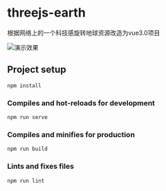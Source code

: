 # threejs-earth

根据网络上的一个科技感旋转地球资源改造为vue3.0项目

![演示效果](./static/image/earth.gif)

## Project setup
```
npm install
```

### Compiles and hot-reloads for development
```
npm run serve
```

### Compiles and minifies for production
```
npm run build
```

### Lints and fixes files
```
npm run lint
```
